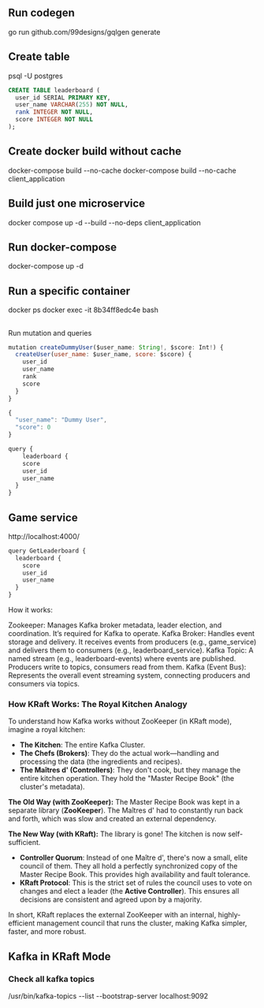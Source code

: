 ## Run codegen

go run github.com/99designs/gqlgen generate

## Create table
psql -U postgres

```sql
CREATE TABLE leaderboard (
  user_id SERIAL PRIMARY KEY,
  user_name VARCHAR(255) NOT NULL,
  rank INTEGER NOT NULL,
  score INTEGER NOT NULL
);
```

## Create docker build without cache

docker-compose build --no-cache
docker-compose build --no-cache client_application


## Build just one microservice
docker compose up -d --build --no-deps client_application

## Run docker-compose
docker-compose up -d

## Run a specific container
docker ps
docker exec -it 8b34ff8edc4e bash

##

Run mutation and queries

```js
mutation createDummyUser($user_name: String!, $score: Int!) {
  createUser(user_name: $user_name, score: $score) {
    user_id
    user_name
    rank
    score
  }
}

{
  "user_name": "Dummy User",
  "score": 0
}

query {
	leaderboard {
    score
    user_id
    user_name
  }
}
```

## Game service
http://localhost:4000/
```js
query GetLeaderboard {
  leaderboard {
    score
    user_id
    user_name
  }
}
```

How it works:

Zookeeper: Manages Kafka broker metadata, leader election, and coordination. It’s required for Kafka to operate.
Kafka Broker: Handles event storage and delivery. It receives events from producers (e.g., game_service) and delivers them to consumers (e.g., leaderboard_service).
Kafka Topic: A named stream (e.g., leaderboard-events) where events are published. Producers write to topics, consumers read from them.
Kafka (Event Bus): Represents the overall event streaming system, connecting producers and consumers via topics.

### How KRaft Works: The Royal Kitchen Analogy

To understand how Kafka works without ZooKeeper (in KRaft mode), imagine a royal kitchen:

*   **The Kitchen**: The entire Kafka Cluster.
*   **The Chefs (Brokers)**: They do the actual work—handling and processing the data (the ingredients and recipes).
*   **The Maîtres d' (Controllers)**: They don't cook, but they manage the entire kitchen operation. They hold the "Master Recipe Book" (the cluster's metadata).

**The Old Way (with ZooKeeper):** The Master Recipe Book was kept in a separate library (**ZooKeeper**). The Maîtres d' had to constantly run back and forth, which was slow and created an external dependency.

**The New Way (with KRaft):** The library is gone! The kitchen is now self-sufficient.

*   **Controller Quorum**: Instead of one Maître d', there's now a small, elite council of them. They all hold a perfectly synchronized copy of the Master Recipe Book. This provides high availability and fault tolerance.
*   **KRaft Protocol**: This is the strict set of rules the council uses to vote on changes and elect a leader (the **Active Controller**). This ensures all decisions are consistent and agreed upon by a majority.

In short, KRaft replaces the external ZooKeeper with an internal, highly-efficient management council that runs the cluster, making Kafka simpler, faster, and more robust.

## Kafka in KRaft Mode

### Check all kafka topics
/usr/bin/kafka-topics --list --bootstrap-server localhost:9092

###